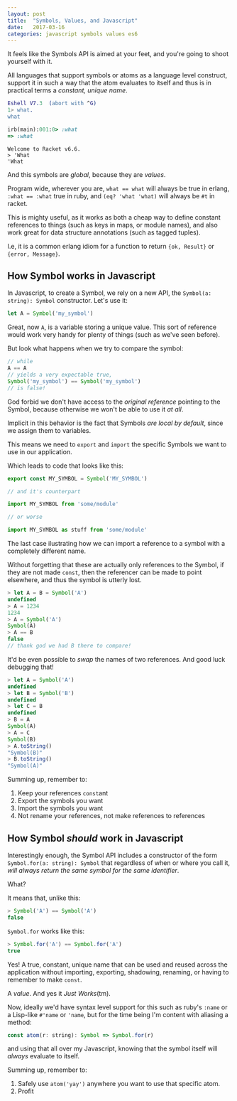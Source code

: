 ```yaml
---
layout: post
title:  "Symbols, Values, and Javascript"
date:   2017-03-16
categories: javascript symbols values es6
---
```


It feels like the Symbols API is aimed at your feet, and you're going to shoot
yourself with it.

All languages that support symbols or atoms as a language level construct,
support it in such a way that the atom evaluates to itself and thus is in
practical terms a _constant, unique name_.

```erlang
Eshell V7.3  (abort with ^G)
1> what.
what
```

```ruby
irb(main):001:0> :what
=> :what
```

```racket
Welcome to Racket v6.6.
> 'What
'What
```

And this symbols are _global_, because they are _values_.

Program wide, wherever you are, `what == what` will always be true in erlang,
`:what == :what` true in ruby, and `(eq? 'what 'what)` will always be `#t` in
racket.

This is mighty useful, as it works as both a cheap way to define constant
references to things (such as keys in maps, or module names), and also work
great for data structure annotations (such as tagged tuples).

I.e, it is a common erlang idiom for a function to return `{ok, Result}` or `{error,
Message}`.

## How Symbol works in Javascript

In Javascript, to create a Symbol, we rely on a new API, the `Symbol(a: string):
Symbol` constructor. Let's use it:

```javascript
let A = Symbol('my_symbol')
```

Great, now `A`, is a variable storing a unique value. This sort of reference would work very handy for plenty of things (such as we've seen before).

But look what happens when we try to compare the symbol:

```javascript
// while
A == A
// yields a very expectable true,
Symbol('my_symbol') == Symbol('my_symbol')
// is false!
```

God forbid we don't have access to the _original reference_ pointing to the
Symbol, because otherwise we won't be able to use it _at all_.

Implicit in this behavior is the fact that Symbols _are local by default_, since
we assign them to variables.

This means we need to `export` and `import` the specific Symbols we want to use
in our application.

Which leads to code that looks like this:

```javascript
export const MY_SYMBOL = Symbol('MY_SYMBOL')

// and it's counterpart

import MY_SYMBOL from 'some/module'

// or worse

import MY_SYMBOL as stuff from 'some/module'
```

The last case ilustrating how we can import a reference to a symbol with a
completely different name.

Without forgetting that these are actually only references to the Symbol, if
they are not made `const`, then the referencer can be made to point elsewhere,
and thus the symbol is utterly lost.

```javascript
> let A = B = Symbol('A')
undefined
> A = 1234
1234
> A = Symbol('A')
Symbol(A)
> A == B
false
// thank god we had B there to compare!
```

It'd be even possible to *swap* the names of two references. And good luck
debugging that!

```javascript
> let A = Symbol('A')
undefined
> let B = Symbol('B')
undefined
> let C = B
undefined
> B = A
Symbol(A)
> A = C
Symbol(B)
> A.toString()
"Symbol(B)"
> B.toString()
"Symbol(A)"
```

Summing up, remember to:

1. Keep your references `const`ant
2. Export the symbols you want
3. Import the symbols you want
4. Not rename your references, not make references to references

## How Symbol _should_ work in Javascript

Interestingly enough, the Symbol API includes a constructor of the form
`Symbol.for(a: string): Symbol` that regardless of when or where you call it,
_will always return the same symbol for the same identifier_.

What?

It means that, unlike this:

```javascript
> Symbol('A') == Symbol('A')
false
```

`Symbol.for` works like this:

```javascript
> Symbol.for('A') == Symbol.for('A')
true
```

Yes! A true, constant, unique name that can be used and reused across the
application without importing, exporting, shadowing, renaming, or having to
remember to make `const`.

A _value_. And yes it _Just Works_(tm).

Now, ideally we'd have syntax level support for this such as ruby's `:name` or a
Lisp-like `#'name` or `'name`, but for the time being I'm content with aliasing
a method:

```javascript
const atom(r: string): Symbol => Symbol.for(r)
```

and using that all over my Javascript, knowing that the symbol itself will
_always_ evaluate to itself.

Summing up, remember to:

1. Safely use `atom('yay')` anywhere you want to use that specific atom.
2. Profit
